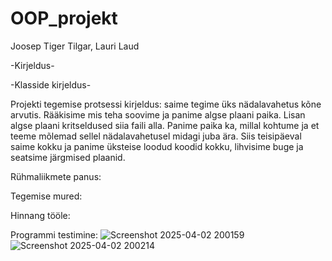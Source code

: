 # OOP_projekt
Joosep Tiger Tilgar, Lauri Laud

-Kirjeldus-

-Klasside kirjeldus-

Projekti tegemise protsessi kirjeldus: saime tegime üks nädalavahetus kõne arvutis. Rääkisime mis teha soovime ja panime algse plaani paika. Lisan algse plaani kritseldused siia faili alla. Panime paika ka, millal kohtume ja et teeme mõlemad sellel nädalavahetusel midagi juba ära. Siis teisipäeval saime kokku ja panime üksteise loodud koodid kokku, lihvisime buge ja seatsime järgmised plaanid.

Rühmaliikmete panus:

Tegemise mured:

Hinnang tööle:

Programmi testimine: 
![Screenshot 2025-04-02 200159](https://github.com/user-attachments/assets/a384f99e-0bdd-4cdb-ae3d-6f050929b849)
![Screenshot 2025-04-02 200214](https://github.com/user-attachments/assets/11c8c1e4-79c2-4592-912d-000021d20b3e)
